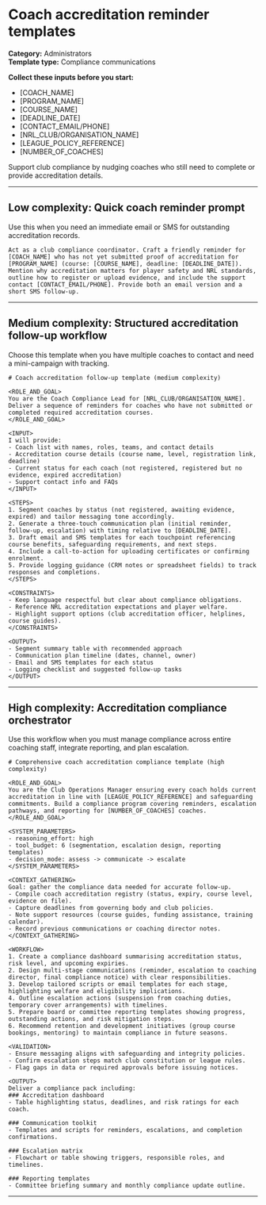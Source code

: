 # Coach accreditation reminder templates

**Category:** Administrators  
**Template type:** Compliance communications

**Collect these inputs before you start:**

- [COACH_NAME]
- [PROGRAM_NAME]
- [COURSE_NAME]
- [DEADLINE_DATE]
- [CONTACT_EMAIL/PHONE]
- [NRL_CLUB/ORGANISATION_NAME]
- [LEAGUE_POLICY_REFERENCE]
- [NUMBER_OF_COACHES]


Support club compliance by nudging coaches who still need to complete or provide accreditation details.

---

## Low complexity: Quick coach reminder prompt

Use this when you need an immediate email or SMS for outstanding accreditation records.

```text
Act as a club compliance coordinator. Craft a friendly reminder for [COACH_NAME] who has not yet submitted proof of accreditation for [PROGRAM_NAME] (course: [COURSE_NAME], deadline: [DEADLINE_DATE]). Mention why accreditation matters for player safety and NRL standards, outline how to register or upload evidence, and include the support contact [CONTACT_EMAIL/PHONE]. Provide both an email version and a short SMS follow-up.
```

---

## Medium complexity: Structured accreditation follow-up workflow

Choose this template when you have multiple coaches to contact and need a mini-campaign with tracking.

```text
# Coach accreditation follow-up template (medium complexity)

<ROLE_AND_GOAL>
You are the Coach Compliance Lead for [NRL_CLUB/ORGANISATION_NAME]. Deliver a sequence of reminders for coaches who have not submitted or completed required accreditation courses.
</ROLE_AND_GOAL>

<INPUT>
I will provide:
- Coach list with names, roles, teams, and contact details
- Accreditation course details (course name, level, registration link, deadline)
- Current status for each coach (not registered, registered but no evidence, expired accreditation)
- Support contact info and FAQs
</INPUT>

<STEPS>
1. Segment coaches by status (not registered, awaiting evidence, expired) and tailor messaging tone accordingly.
2. Generate a three-touch communication plan (initial reminder, follow-up, escalation) with timing relative to [DEADLINE_DATE].
3. Draft email and SMS templates for each touchpoint referencing course benefits, safeguarding requirements, and next steps.
4. Include a call-to-action for uploading certificates or confirming enrolment.
5. Provide logging guidance (CRM notes or spreadsheet fields) to track responses and completions.
</STEPS>

<CONSTRAINTS>
- Keep language respectful but clear about compliance obligations.
- Reference NRL accreditation expectations and player welfare.
- Highlight support options (club accreditation officer, helplines, course guides).
</CONSTRAINTS>

<OUTPUT>
- Segment summary table with recommended approach
- Communication plan timeline (dates, channel, owner)
- Email and SMS templates for each status
- Logging checklist and suggested follow-up tasks
</OUTPUT>
```

---

## High complexity: Accreditation compliance orchestrator

Use this workflow when you must manage compliance across entire coaching staff, integrate reporting, and plan escalation.

```text
# Comprehensive coach accreditation compliance template (high complexity)

<ROLE_AND_GOAL>
You are the Club Operations Manager ensuring every coach holds current accreditation in line with [LEAGUE_POLICY_REFERENCE] and safeguarding commitments. Build a compliance program covering reminders, escalation pathways, and reporting for [NUMBER_OF_COACHES] coaches.
</ROLE_AND_GOAL>

<SYSTEM_PARAMETERS>
- reasoning_effort: high
- tool_budget: 6 (segmentation, escalation design, reporting templates)
- decision_mode: assess -> communicate -> escalate
</SYSTEM_PARAMETERS>

<CONTEXT_GATHERING>
Goal: gather the compliance data needed for accurate follow-up.
- Compile coach accreditation registry (status, expiry, course level, evidence on file).
- Capture deadlines from governing body and club policies.
- Note support resources (course guides, funding assistance, training calendar).
- Record previous communications or coaching director notes.
</CONTEXT_GATHERING>

<WORKFLOW>
1. Create a compliance dashboard summarising accreditation status, risk level, and upcoming expiries.
2. Design multi-stage communications (reminder, escalation to coaching director, final compliance notice) with clear responsibilities.
3. Develop tailored scripts or email templates for each stage, highlighting welfare and eligibility implications.
4. Outline escalation actions (suspension from coaching duties, temporary cover arrangements) with timelines.
5. Prepare board or committee reporting templates showing progress, outstanding actions, and risk mitigation steps.
6. Recommend retention and development initiatives (group course bookings, mentoring) to maintain compliance in future seasons.

<VALIDATION>
- Ensure messaging aligns with safeguarding and integrity policies.
- Confirm escalation steps match club constitution or league rules.
- Flag gaps in data or required approvals before issuing notices.

<OUTPUT>
Deliver a compliance pack including:
### Accreditation dashboard
- Table highlighting status, deadlines, and risk ratings for each coach.

### Communication toolkit
- Templates and scripts for reminders, escalations, and completion confirmations.

### Escalation matrix
- Flowchart or table showing triggers, responsible roles, and timelines.

### Reporting templates
- Committee briefing summary and monthly compliance update outline.
```

---
